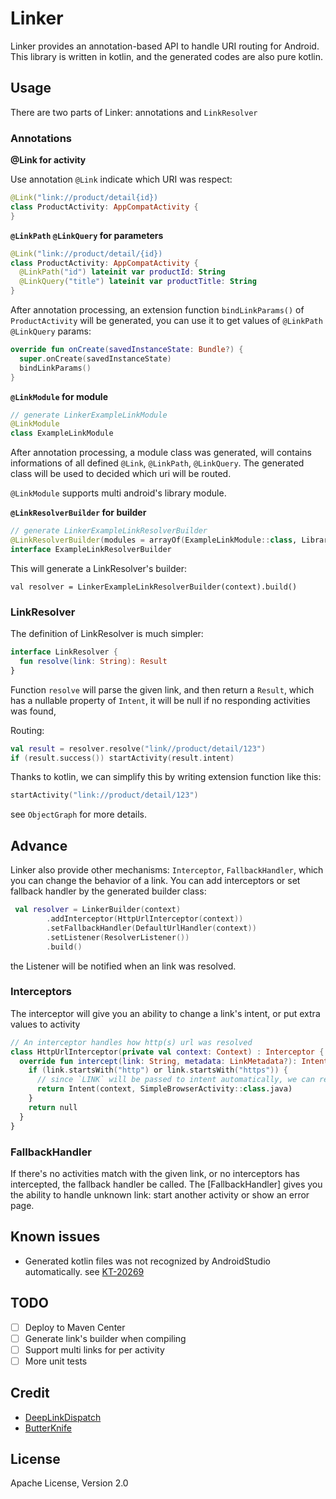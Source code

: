 # Linker

Linker provides an annotation-based API to handle URI routing for Android. This library is written in kotlin, and the generated codes are also pure kotlin.

## Usage

There are two parts of Linker: annotations and `LinkResolver`

### Annotations

__@Link for activity__

Use annotation `@Link` indicate which URI was respect:

```kotlin
@Link("link://product/detail{id})
class ProductActivity: AppCompatActivity {
}
```

__`@LinkPath` `@LinkQuery` for parameters__

```kotlin
@Link("link://product/detail/{id})
class ProductActivity: AppCompatActivity {
  @LinkPath("id") lateinit var productId: String
  @LinkQuery("title") lateinit var productTitle: String
}
```

After annotation processing, an extension function `bindLinkParams()` of `ProductActivity` will be generated, you can use it to get values of `@LinkPath` `@LinkQuery` params:

```kotlin
override fun onCreate(savedInstanceState: Bundle?) {
  super.onCreate(savedInstanceState)
  bindLinkParams()
}
```

__`@LinkModule` for module__

```kotlin
// generate LinkerExampleLinkModule
@LinkModule
class ExampleLinkModule
```

After annotation processing, a module class was generated, will contains informations of all defined `@Link`, `@LinkPath`, `@LinkQuery`. The generated class will be used to decided which uri will be routed.

`@LinkModule` supports multi android's library module.

__`@LinkResolverBuilder` for builder__

```kotlin
// generate LinkerExampleLinkResolverBuilder
@LinkResolverBuilder(modules = arrayOf(ExampleLinkModule::class, LibraryLinkModule::class))
interface ExampleLinkResolverBuilder
```

This will generate a LinkResolver's builder:

```
val resolver = LinkerExampleLinkResolverBuilder(context).build()
```


### LinkResolver

The definition of LinkResolver is much simpler:

```kotlin
interface LinkResolver {
  fun resolve(link: String): Result
}
```
Function `resolve` will parse the given link, and then return a `Result`, which has a nullable property of `Intent`, it will be null if no responding activities was found,

Routing:

```kotlin
val result = resolver.resolve("link//product/detail/123")
if (result.success()) startActivity(result.intent)
```
Thanks to kotlin, we can simplify this by writing extension function like this:

```kotlin
startActivity("link://product/detail/123")
```
see `ObjectGraph` for more details.

## Advance

Linker also provide other mechanisms: `Interceptor`, `FallbackHandler`, which you can change the behavior of a link. You can add interceptors or set fallback handler by the generated builder class:

```kotlin
 val resolver = LinkerBuilder(context)
        .addInterceptor(HttpUrlInterceptor(context))
        .setFallbackHandler(DefaultUrlHandler(context))
        .setListener(ResolverListener())
        .build()
```

the Listener will be notified when an link was resolved.

### Interceptors

The interceptor will give you an ability to change a link's intent, or put extra values to activity

```kotlin
// An interceptor handles how http(s) url was resolved
class HttpUrlInterceptor(private val context: Context) : Interceptor {
  override fun intercept(link: String, metadata: LinkMetadata?): Intent? {
    if (link.startsWith("http") or link.startsWith("https")) {
      // since `LINK` will be passed to intent automatically, we can return the intent directly
      return Intent(context, SimpleBrowserActivity::class.java)
    }
    return null
  }
}
```

### FallbackHandler

If there's no activities match with the given link, or no interceptors has intercepted, the fallback handler be called. The [FallbackHandler] gives you the ability to handle unknown link: start another activity or show an error page.

## Known issues

+ Generated kotlin files was not recognized by AndroidStudio automatically. see [KT-20269](https://youtrack.jetbrains.com/issue/KT-20269)

## TODO

+ [ ] Deploy to Maven Center
+ [ ] Generate link's builder when compiling
+ [ ] Support multi links for per activity
+ [ ] More unit tests

## Credit

+ [DeepLinkDispatch](https://github.com/airbnb/DeepLinkDispatch)
+ [ButterKnife](https://github.com/JakeWharton/butterknife)

## License

Apache License, Version 2.0
